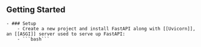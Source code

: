 ## Getting Started
	- ### Setup
		- Create a new project and install FastAPI along with [[Uvicorn]], an [[ASGI]] server used to serve up FastAPI:
		- ```bash```
